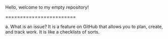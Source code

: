 Hello, welcome to my empty repository!

========================

a. What is an issue?
It is a feature on GitHub that allows you to plan, create, and track work. It is like a checklists of sorts.